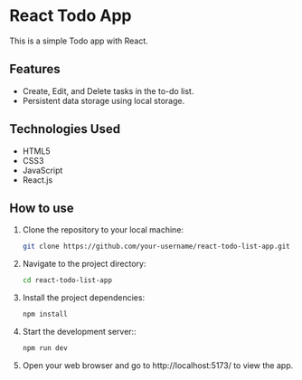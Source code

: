 # React Todo App

This is a simple Todo app with React.

## Features
- Create, Edit, and Delete tasks in the to-do list.
- Persistent data storage using local storage.

## Technologies Used
- HTML5
- CSS3
- JavaScript
- React.js

## How to use

1. Clone the repository to your local machine:

   ```bash
   git clone https://github.com/your-username/react-todo-list-app.git

2. Navigate to the project directory:

   ```bash
   cd react-todo-list-app

3. Install the project dependencies:

   ```bash
   npm install

4. Start the development server::

   ```bash
   npm run dev

5. Open your web browser and go to http://localhost:5173/ to view the app.
